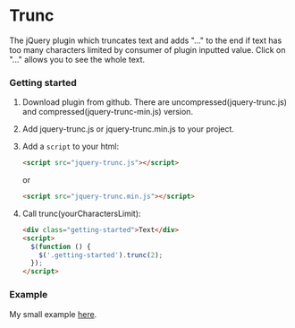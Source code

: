 # Trunc

The jQuery plugin which truncates text and adds "..." to the end if text has too many characters limited by consumer of plugin inputted value. Click on "..." allows you to see the whole text.

### Getting started
1. Download plugin from github. There are uncompressed(jquery-trunc.js) and compressed(jquery-trunc-min.js) version.

2. Add jquery-trunc.js or jquery-trunc.min.js to your project.

3. Add a `script` to your html:
   ```html
   <script src="jquery-trunc.js"></script>
   ```
   or
   ```html
   <script src="jquery-trunc.min.js"></script>
   ```
4. Call trunc(yourCharactersLimit):
   ```html javascript
   <div class="getting-started">Text</div>
   <script>
     $(function () {
       $('.getting-started').trunc(2);
     });
   </script>
   ```

### Example
My small example [here](https://annahavryliuk.github.io/jquery-trunc/).